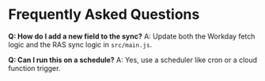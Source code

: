 # Frequently Asked Questions

**Q: How do I add a new field to the sync?**
A: Update both the Workday fetch logic and the RAS sync logic in `src/main.js`.

**Q: Can I run this on a schedule?**
A: Yes, use a scheduler like cron or a cloud function trigger.

